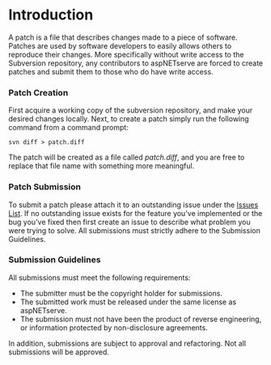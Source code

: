 # Introduction #

A patch is a file that describes changes made to a piece of software. Patches are used by software developers to easily allows others to reproduce their changes. More specifically without write access to the Subversion repository, any contributors to aspNETserve are forced to create patches and submit them to those who do have write access.


### Patch Creation ###

First acquire a working copy of the subversion repository, and make your desired changes locally. Next, to create a patch simply run the following command from a command prompt:
```
svn diff > patch.diff
```

The patch will be created as a file called _patch.diff_, and you are free to replace that file name with something more meaningful.


### Patch Submission ###

To submit a patch please attach it to an outstanding issue under the [Issues List](http://code.google.com/p/aspnetserve/issues/list). If no outstanding issue exists for the feature you've implemented or the bug you've fixed then first create an issue to describe what problem you were trying to solve. All submissions must strictly adhere to the Submission Guidelines.

### Submission Guidelines ###

All submissions must meet the following requirements:
  * The submitter must be the copyright holder for submissions.
  * The submitted work must be released under the same license as aspNETserve.
  * The submission must not have been the product of reverse engineering, or information protected by non-disclosure agreements.

In addition, submissions are subject to approval and refactoring. Not all submissions will be approved.